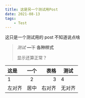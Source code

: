 ```yaml
---
title: 这是另一个测试用Post
date: 2021-08-13
tags:
    - Test
---
```


这只是一个测试用的 post 不知道说点啥

<!--more-->

> *测试* ~~一下~~ **各种样式**
> 
> 显示还算正常？

| 这是   | 一个  |   表格 | 测试   |
| :----- | :---: | -----: | ------ |
| 1      |   2   |      3 | 4      |
| 左对齐 | 居中  | 右对齐 | 无对齐 |